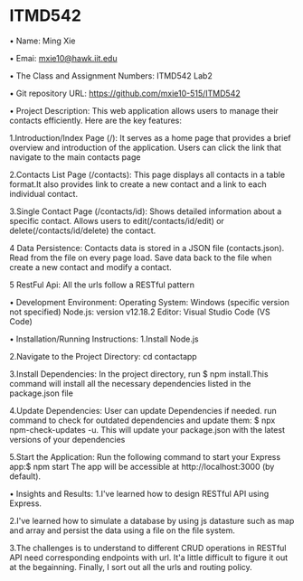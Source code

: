# ITMD542 

• Name: Ming Xie

• Emai: mxie10@hawk.iit.edu

• The Class and Assignment Numbers: ITMD542 Lab2 

• Git repository URL: https://github.com/mxie10-515/ITMD542

• Project Description:
This web application allows users to manage their contacts efficiently. Here are the key features:

1.Introduction/Index Page (/):
It serves as a home page that provides a brief overview and introduction of the application.
Users can click the link that navigate to the main contacts page

2.Contacts List Page (/contacts):
This page displays all contacts in a table format.It also provides link to create a new contact and a link to each individual contact.

3.Single Contact Page (/contacts/id):
Shows detailed information about a specific contact. Allows users to edit(/contacts/id/edit) or delete(/contacts/id/delete) the contact.

4 Data Persistence:
Contacts data is stored in a JSON file (contacts.json).
Read from the file on every page load.
Save data back to the file when create a new contact and modify a contact.

5 RestFul Api:
All the urls follow a RESTful pattern

• Development Environment:
Operating System: Windows (specific version not specified)
Node.js: version v12.18.2
Editor: Visual Studio Code (VS Code)

• Installation/Running Instructions:
1.Install Node.js

2.Navigate to the Project Directory: cd contactapp

3.Install Dependencies: 
In the project directory, run $ npm install.This command will install all the necessary dependencies listed in the package.json file

4.Update Dependencies:
User can update Dependencies if needed.
run command to check for outdated dependencies and update them: $ npx npm-check-updates -u.
This will update your package.json with the latest versions of your dependencies

5.Start the Application:
Run the following command to start your Express app:$ npm start
The app will be accessible at http://localhost:3000 (by default).

• Insights and Results:
1.I've learned how to design RESTful API using Express.

2.I've learned how to simulate a database by using js datasture such as map and array and persist the data using a file on the file system.

3.The challenges is to understand to different CRUD operations in RESTful API need corresponding endpoints with url. 
It'a little difficult to figure it out at the begainning. Finally, I sort out all the urls and routing policy.
